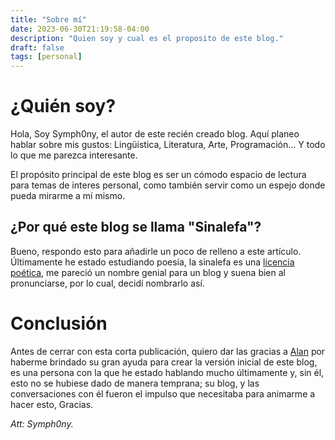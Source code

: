 ```yaml
---
title: "Sobre mí"
date: 2023-06-30T21:19:58-04:00
description: "Quien soy y cual es el proposito de este blog."
draft: false
tags: [personal]
---
```

# ¿Quién soy?

Hola, Soy Symph0ny, el autor de este recién creado blog. Aquí planeo hablar sobre mis gustos: Lingüistica, Literatura, Arte, Programación... Y todo lo que me parezca interesante. 

El propósito principal de este blog es ser un cómodo espacio de lectura para temas de interes personal, como también servir como un espejo donde pueda mirarme a mí mismo.

## ¿Por qué este blog se llama "Sinalefa"?

Bueno, respondo esto para añadirle un poco de relleno a este artículo. Últimamente he estado estudiando poesía, la sinalefa es una [licencia poética](https://www.lifeder.com/licencias-poeticas/), me pareció un nombre genial para un blog y suena bien al pronunciarse, por lo cual, decidí nombrarlo así.

# Conclusión

Antes de cerrar con esta corta publicación, quiero dar las gracias a [Alan](https://alansierra.pages.dev) por haberme brindado su gran ayuda para crear la versión inicial de este blog, es una persona con la que he estado hablando mucho últimamente y, sin él, esto no se hubiese dado de manera temprana; su blog, y las conversaciones con él fueron el impulso que necesitaba para animarme a hacer esto, Gracias.

*Att: Symph0ny.*
